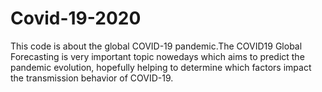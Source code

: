 # Covid-19-2020
This code is about the global COVID-19 pandemic.The COVID19 Global Forecasting is very important topic nowedays which aims to predict the pandemic evolution, 
hopefully helping to determine which factors impact the transmission behavior of COVID-19.
